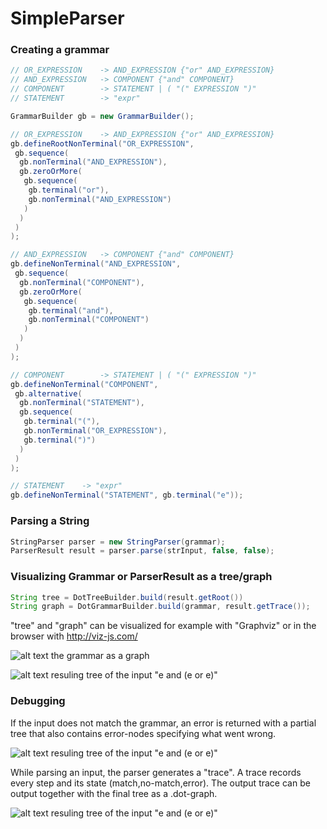# SimpleParser



### Creating a grammar

```java
// OR_EXPRESSION 	-> AND_EXPRESSION {"or" AND_EXPRESSION}
// AND_EXPRESSION 	-> COMPONENT {"and" COMPONENT}
// COMPONENT 		-> STATEMENT | ( "(" EXPRESSION ")"
// STATEMENT		-> "expr"

GrammarBuilder gb = new GrammarBuilder();

// OR_EXPRESSION 	-> AND_EXPRESSION {"or" AND_EXPRESSION}
gb.defineRootNonTerminal("OR_EXPRESSION",
 gb.sequence(
  gb.nonTerminal("AND_EXPRESSION"),
  gb.zeroOrMore(
   gb.sequence(
    gb.terminal("or"),
    gb.nonTerminal("AND_EXPRESSION")
   )
  )
 )
);

// AND_EXPRESSION 	-> COMPONENT {"and" COMPONENT}
gb.defineNonTerminal("AND_EXPRESSION",
 gb.sequence(
  gb.nonTerminal("COMPONENT"),
  gb.zeroOrMore(
   gb.sequence(
    gb.terminal("and"),
    gb.nonTerminal("COMPONENT")
   )
  )
 )
);

// COMPONENT 		-> STATEMENT | ( "(" EXPRESSION ")"
gb.defineNonTerminal("COMPONENT",
 gb.alternative(
  gb.nonTerminal("STATEMENT"),
  gb.sequence(
   gb.terminal("("),
   gb.nonTerminal("OR_EXPRESSION"),
   gb.terminal(")")
  )
 )
);

// STATEMENT	-> "expr"
gb.defineNonTerminal("STATEMENT", gb.terminal("e"));
```



### Parsing a String

```java
StringParser parser = new StringParser(grammar);
ParserResult result = parser.parse(strInput, false, false);
```




### Visualizing Grammar or ParserResult as a tree/graph

```java
String tree = DotTreeBuilder.build(result.getRoot())
String graph = DotGrammarBuilder.build(grammar, result.getTrace());
```
"tree" and "graph" can be visualized for example with "Graphviz" or in the browser with http://viz-js.com/

![alt text](https://i.imgur.com/HB8rLNe.png)
the grammar as a graph

![alt text](https://i.imgur.com/JdJHDs9.png)
resuling tree of the input "e and (e or e)"



### Debugging

If the input does not match the grammar, an error is returned with a partial tree that also contains error-nodes specifying what went wrong.

![alt text](https://i.imgur.com/jkrygwC.png)
resuling tree of the input "e and (e or e)"

While parsing an input, the parser generates a "trace". A trace records every step and its state (match,no-match,error).
The output trace can be output together with the final tree as a .dot-graph.

![alt text](https://i.imgur.com/lWg9Ic8.png)
resuling tree of the input "e and (e or e)"

